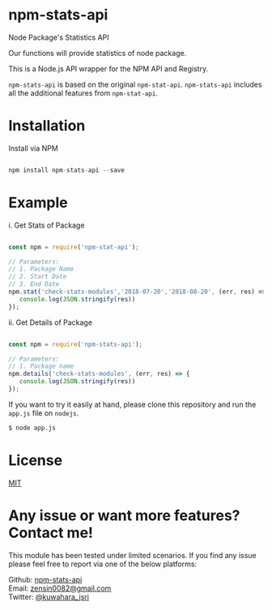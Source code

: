 # npm-stats-api

Node Package's Statistics API

Our functions will provide statistics of node package.

This is a Node.js API wrapper for the NPM API and Registry.

`npm-stats-api` is based on the original `npm-stat-api`. `npm-stats-api` includes all the additional features from `npm-stat-api`.

# Installation

Install via NPM

```js

npm install npm-stats-api --save

```

# Example

i. Get Stats of Package

```js

const npm = require('npm-stat-api');

// Parameters:
// 1. Package Name
// 2. Start Date
// 3. End Date
npm.stat('check-stats-modules','2018-07-20','2018-08-20', (err, res) => {
   console.log(JSON.stringify(res))
});

```

ii. Get Details of Package

```js

const npm = require('npm-stats-api');

// Parameters:
// 1. Package name
npm.details('check-stats-modules', (err, res) => {
   console.log(JSON.stringify(res))
});

```

If you want to try it easily at hand, please clone this repository and run the `app.js` file on `nodejs`.

```bash
$ node app.js
```

# License

[MIT](https://github.com/kkeeth/npm-stats-api/blob/master/LICENSE)

# Any issue or want more features? Contact me!

This module has been tested under limited scenarios. If you find any issue please feel free to report via one of the below platforms:

Github: <a href="https://github.com/kkeeth/npm-stats-api/issues">npm-stats-api</a><br>
Email: zensin0082@gmail.com<br>
Twitter: <a href="https://twitter.com/kuwahara_jsri" target="_blank">@kuwahara_jsri</a>

